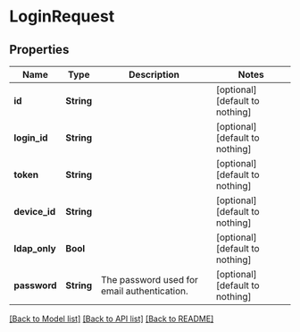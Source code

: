 # LoginRequest


## Properties
Name | Type | Description | Notes
------------ | ------------- | ------------- | -------------
**id** | **String** |  | [optional] [default to nothing]
**login_id** | **String** |  | [optional] [default to nothing]
**token** | **String** |  | [optional] [default to nothing]
**device_id** | **String** |  | [optional] [default to nothing]
**ldap_only** | **Bool** |  | [optional] [default to nothing]
**password** | **String** | The password used for email authentication. | [optional] [default to nothing]


[[Back to Model list]](../README.md#models) [[Back to API list]](../README.md#api-endpoints) [[Back to README]](../README.md)


